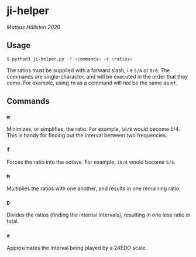 # ji-helper

_Mattias Hållsten 2020_

## Usage

``` bash
$ python3 ji-helper.py -f <commands> -r <ratios>
```

The ratios must be supplied with a forward slash, i.e `5/4` or
`9/8`. The commands are single-character, and will be executed in the
order that they come. For example, using `fm` as a command will _not_
be the same as `mf`.

## Commands

### `m`

Minimizes, or simplifies, the ratio. For example, `10/8` would become
5/4. This is handy for finding out the interval between two
frequencies.

### `f`

Forces the ratio into the octave. For example, `10/4` would become
`5/4`.

### `M`

Multiplies the ratios with one another, and results in one remaining
ratio.

### `D`

Divides the ratios (finding the internal intervals), resulting in one
less ratio in total.

### `a`

Approximates the interval being played by a 24EDO scale.
